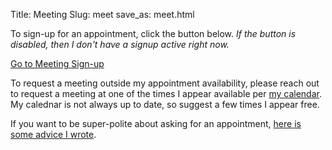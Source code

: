 Title: Meeting
Slug: meet
save_as: meet.html

To sign-up for an appointment, click the button below. *If the button is disabled, then I don't have a signup active right now.*

<!--- disabled button 
<p class="text-center"><a href="#" role="button" class="btn btn-lg btn-primary disabled">Go to Meeting Sign-up</a></p>
<!--- enabled button --->
<p class="text-center"><a href="https://calendar.google.com/calendar/selfsched?sstoken=UUEtY0czVTZpOFdBfGRlZmF1bHR8Y2EwMzM2YTVkNjQzNmZlNmQzODJkNmE3ZjM1YzkyZTc" role="button" class="btn btn-lg btn-primary">Go to Meeting Sign-up</a></p>
<!--- --->

To request a meeting outside my appointment availability, please reach out to request a meeting at one of the times I appear available per [my calendar](/calendar). My calednar is not always up to date, so suggest a few times I appear free.

If you want to be super-polite about asking for an appointment, [here is some advice I wrote](/article/asking-for-an-appointment.html).
